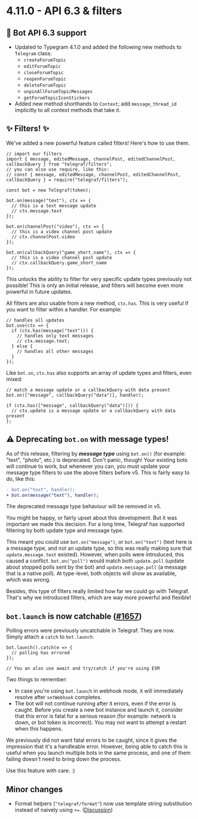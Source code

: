 # 4.11.0 - API 6.3 & filters

## 🔺 Bot API 6.3 support

* Updated to Typegram 4.1.0 and added the following new methods to `Telegram` class:
  * `createForumTopic`
  * `editForumTopic`
  * `closeForumTopic`
  * `reopenForumTopic`
  * `deleteForumTopic`
  * `unpinAllForumTopicMessages`
  * `getForumTopicIconStickers`
* Added new method shorthands to `Context`; add `message_thread_id` implicitly to all context methods that take it.

## ✨ Filters! ✨

We've added a new powerful feature called filters! Here's how to use them.

```TS
// import our filters
import { message, editedMessage, channelPost, editedChannelPost, callbackQuery } from "telegraf/filters";
// you can also use require, like this:
// const { message, editedMessage, channelPost, editedChannelPost, callbackQuery } = require("telegraf/filters");

const bot = new Telegraf(token);

bot.on(message("text"), ctx => {
  // this is a text message update
  // ctx.message.text
});

bot.on(channelPost("video"), ctx => {
  // this is a video channel post update
  // ctx.channelPost.video
});

bot.on(callbackQuery("game_short_name"), ctx => {
  // this is a video channel post update
  // ctx.callbackQuery.game_short_name
});
```

This unlocks the ability to filter for very specific update types previously not possible! This is only an initial release, and filters will become even more powerful in future updates.

All filters are also usable from a new method, `ctx.has`. This is very useful if you want to filter within a handler. For example:

```TS
// handles all updates
bot.use(ctx => {
  if (ctx.has(message("text"))) {
    // handles only text messages
    // ctx.message.text;
  } else {
    // handles all other messages
  }
});
```

Like `bot.on`, `ctx.has` also supports an array of update types and filters, even mixed:

```TS
// match a message update or a callbackQuery with data present
bot.on(["message", callbackQuery("data")], handler);

if (ctx.has(["message", callbackQuery("data")])) {
  // ctx.update is a message update or a callbackQuery with data present
};
```

## ⚠️ Deprecating `bot.on` with message types!

As of this release, filtering by _**message type**_ using `bot.on()` (for example: "text", "photo", etc.) is deprecated. Don't panic, though! Your existing bots will continue to work, but whenever you can, you must update your message type filters to use the above filters before v5. This is fairly easy to do, like this:

```diff
- bot.on("text", handler);
+ bot.on(message("text"), handler);
```

The deprecated message type behaviour will be removed in v5.

You might be happy, or fairly upset about this development. But it was important we made this decision. For a long time, Telegraf has supported filtering by both update type and message type.

This meant you could use `bot.on("message")`, or `bot.on("text")` (text here is a message type, and not an update type, so this was really making sure that `update.message.text` existed). However, when polls were introduced, this caused a conflict. `bot.on("poll")` would match both `update.poll` (update about stopped polls sent by the bot) and `update.message.poll` (a message that is a native poll). At type-level, both objects will show as available, which was wrong.

Besides, this type of filters really limited how far we could go with Telegraf. That's why we introduced filters, which are way more powerful and flexible!

## `bot.launch` is now catchable ([#1657](https://github.com/telegraf/telegraf/issues/1657))

Polling errors were previously uncatchable in Telegraf. They are now. Simply attach a `catch` to `bot.launch`:

```TS
bot.launch().catch(e => {
  // polling has errored
});

// You an also use await and try/catch if you're using ESM
```

Two things to remember:

* In case you're using `bot.launch` in webhook mode, it will immediately resolve after `setWebhook` completes.
* The bot will not continue running after it errors, even if the error is caught. Before you create a new bot instance and launch it, consider that this error is fatal for a serious reason (for example: network is down, or bot token is incorrect). You may not want to attempt a restart when this happens.

We previously did not want fatal errors to be caught, since it gives the impression that it's a handleable error. However, being able to catch this is useful when you launch multiple bots in the same process, and one of them failing doesn't need to bring down the process.

Use this feature with care. :)

## Minor changes

* Format helpers (`"telegraf/format"`) now use template string substitution instead of naively using `+=`. ([Discussion](https://t.me/TelegrafJSChat/87251))
